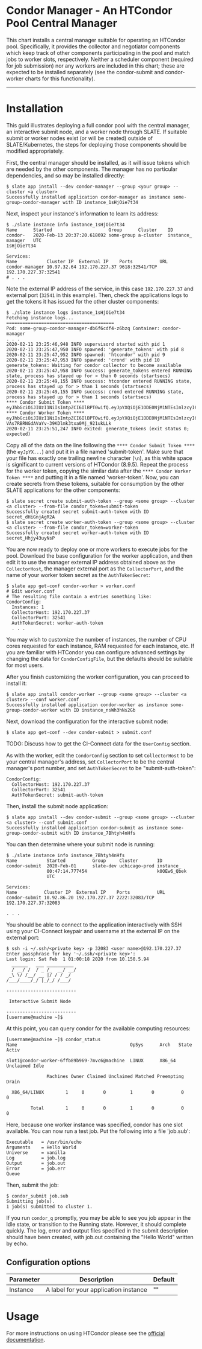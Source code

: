# Condor Manager - An HTCondor Pool Central Manager

This chart installs a central manager suitable for operating an HTCondor pool. Specifically, it provides the collector and negotiator components which keep track of other components participating in the pool and match jobs to worker slots, respectively. Neither a scheduler component (required for job submission) nor any workers are included in this chart; these are expected to be installed separately (see the condor-submit and condor-worker charts for this functionality). 

---
# Installation

This guid illustrates deploying a full condor pool with the central manager, an interactive submit node, and a worker node through SLATE. If suitable submit or worker nodes exist (or will be created) outside of SLATE/Kubernetes, the steps for deploying those components should be modified appropriately. 

First, the central manager should be installed, as it will issue tokens which are needed by the other components. The manager has no particular dependencies, and so may be installed directly:

	$ slate app install --dev condor-manager --group <your group> --cluster <a cluster>
	Successfully installed application condor-manager as instance some-group-condor-manager with ID instance_1sHjOie7t34

Next, inspect your instance's information to learn its address:

	$ ./slate instance info instance_1sHjOie7t34
	Name      Started                     Group      Cluster    ID
	condor-   2020-Feb-13 20:37:20.618692 some-group a-cluster  instance_
	manager   UTC                                               1sHjOie7t34
	
	Services:
	Name           Cluster IP  External IP    Ports          URL
	condor-manager 10.97.32.64 192.170.227.37 9618:32541/TCP 192.170.227.37:32541
	# . . . 

Note the external IP address of the service, in this case `192.170.227.37` and external port (`32541` in this example). Then, check the applications logs to get the tokens it has issued for the other cluster components:

	$ ./slate instance logs instance_1sHjOie7t34
	Fetching instance logs...
	========================================
	Pod: some-group-condor-manager-db6f6cdf4-z6bzq Container: condor-manager
	. . . 
	2020-02-11 23:25:46,948 INFO supervisord started with pid 1
	2020-02-11 23:25:47,950 INFO spawned: 'generate_tokens' with pid 8
	2020-02-11 23:25:47,952 INFO spawned: 'htcondor' with pid 9
	2020-02-11 23:25:47,953 INFO spawned: 'crond' with pid 10
	generate_tokens: Waiting for condor collector to become available
	2020-02-11 23:25:47,958 INFO success: generate_tokens entered RUNNING state, process has stayed up for > than 0 seconds (startsecs)
	2020-02-11 23:25:49,155 INFO success: htcondor entered RUNNING state, process has stayed up for > than 1 seconds (startsecs)
	2020-02-11 23:25:49,155 INFO success: crond entered RUNNING state, process has stayed up for > than 1 seconds (startsecs)
	**** Condor Submit Token ****
	eyJhbGciOiJIUzI1NiIsImtpZCI6IlBPT0wifQ.eyJpYXQiOjE1ODE0NjM1NTEsImlzcyI6ImNvbmRvci1tYW5hZ2VyLWRiNmY2Y2RmNC16NmJ6cSIsInN1YiI6InN1Ym1pdEBwb29sIn0.u8pHcENWvhXsNP735yS22vVDAHwqg00XmJuB_uZDEgM
	**** Condor Worker Token ****
	eyJhbGciOiJIUzI1NiIsImtpZCI6IlBPT0wifQ.eyJpYXQiOjE1ODE0NjM1NTEsImlzcyI6ImNvbmRvci1tYW5hZ2VyLWRiNmY2Y2RmNC16NmJ6cSIsInN1YiI6IndvcmtlckBwb29sIn0.juf-VAs7RBRNGdAVaYv-39KDlmk3txa0Mj_921ukLLk
	2020-02-11 23:25:51,247 INFO exited: generate_tokens (exit status 0; expected)

Copy all of the data on the line following the `**** Condor Submit Token ****` (the `eyJpYX...`) and put it in a file named 'submit-token'. Make sure that your file has exactly one trailing newline character (`\n`), as this white space is significant to current versions of HTCondor (8.9.5). Repeat the process for the worker token, copying the similar data after the `**** Condor Worker Token ****` and putting it in a file named 'worker-token'. Now, you can create secrets from these tokens, suitable for consumption by the other SLATE applications for the other components:

	$ slate secret create submit-auth-token --group <some group> --cluster <a cluster> --from-file condor_token=submit-token
	Successfully created secret submit-auth-token with ID secret_dHiGnjAgR2A
	$ slate secret create worker-auth-token --group <some group> --cluster <a cluster> --from-file condor_token=worker-token
	Successfully created secret worker-auth-token with ID secret_Hhjy43uyNsP

You are now ready to deploy one or more workers to execute jobs for the pool. Download the base configuration for the worker application, and then edit it to use the manager external IP address obtained above as the `CollectorHost`, the manager external port as the `CollectorPort`, and the name of your worker token secret as the `AuthTokenSecret`:

	$ slate app get-conf condor-worker > worker.conf
	# Edit worker.conf
	# The resulting file contain a entries something like:
	CondorConfig:
	  Instances: 1
	  CollectorHost: 192.170.227.37
	  CollectorPort: 32541
	  AuthTokenSecret: worker-auth-token
	  . . . 

You may wish to customize the number of instances, the number of CPU cores requested for each instance, RAM requested for each instance, etc. If you are familiar with HTCondor you can configure advanced settings by changing the data for `CondorConfigFile`, but the defaults should be suitable for most users. 

After you finish customizing the worker configuration, you can proceed to install it:

	$ slate app install condor-worker --group <some group> --cluster <a cluster> --conf worker.conf
	Successfully installed application condor-worker as instance some-group-condor-worker with ID instance_nsWh3hNs2Gb

Next, download the configuration for the interactive submit node:

	$ slate app get-conf --dev condor-submit > submit.conf

TODO: Discuss how to get the CI-Connect data for the `UserConfig` section. 

As with the worker, edit the `CondorConfig` section to set `CollectorHost` to be your central manager's address, set `CollectorPort` to be the central manager's port number, and set `AuthTokenSecret` to be "submit-auth-token":

	CondorConfig:
	  CollectorHost: 192.170.227.37
	  CollectorPort: 32541
	  AuthTokenSecret: submit-auth-token

Then, install the submit node application:

	$ slate app install --dev condor-submit --group <some group> --cluster <a cluster> --conf submit.conf
	Successfully installed application condor-submit as instance some-group-condor-submit with ID instance_7Bhtyh4nHfs

You can then determine where your submit node is running:

	$ ./slate instance info instance_7Bhtyh4nHfs
	Name           Started          Group     Cluster       ID
	condor-submit  2020-Feb-01      slate-dev uchicago-prod instance_  
	               00:47:14.777454                          k0OEw6_Qbek
	               UTC                                      
	
	Services: 
	Name          Cluster IP  External IP    Ports          URL
	condor-submit 10.92.86.20 192.170.227.37 2222:32083/TCP 192.170.227.37:32083
	
	. . . 

You should be able to connect to the application interactively with SSH using your CI-Connect keypair and username at the external IP on the external port:

	$ ssh -i ~/.ssh/<private key> -p 32083 <user name>@192.170.227.37
	Enter passphrase for key '~/.ssh/<private key>': 
	Last login: Sat Feb  1 01:00:18 2020 from 10.150.5.94
	  ______   ___ __________
	  / __/ /  / _ /_  __/ __/
	 _\ \/ /__/ __ |/ / / _/  
	/___/____/_/ |_/_/ /___/ 
	
	--------------------------
	
	 Interactive Submit Node
	
	--------------------------
	[username@machine ~]$ 

At this point, you can query condor for the available computing resources:

	[username@machine ~]$ condor_status
	Name                                          OpSys      Arch   State     Activ
	
	slot1@condor-worker-6ffb89b969-7mvc6@machine  LINUX      X86_64 Unclaimed Idle 
	
	               Machines Owner Claimed Unclaimed Matched Preempting  Drain
	
	  X86_64/LINUX        1     0       0         1       0          0      0
	
	         Total        1     0       0         1       0          0      0

Here, because one worker instance was specified, condor has one slot available. You can now run a test job. Put the following into a file 'job.sub':

	Executable   = /usr/bin/echo
	Arguments    = Hello World
	Universe     = vanilla
	Log          = job.log
	Output       = job.out
	Error        = job.err
	Queue

Then, submit the job:

	$ condor_submit job.sub
	Submitting job(s).
	1 job(s) submitted to cluster 1.

If you run `condor_q` promptly, you may be able to see you job appear in the Idle state, or transition to the Running state. However, it should complete quickly. The log, error and output files specified in the submit description should have been created, with job.out containing the "Hello World" written by echo. 

## Configuration options
| Parameter | Description | Default |
| --------  | ----------  | ------- |
| Instance | A label for your application instance | "" |

# Usage
For more instructions on using HTCondor please see the [official documentation](https://research.cs.wisc.edu/htcondor/manual/).
